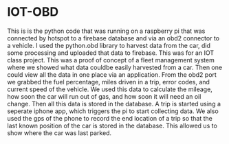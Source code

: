 # IOT-OBD
This is is the python code that was running on a raspberry pi that was connected by hotspot to a firebase database and via an obd2 connector to a vehicle. I used the python.obd library to harvest data from the car, did some processing and uploaded that data to firebase. This was for an IOT class project. This was a proof of concept of a fleet management system where we showed what data couldbe easily harvested from a car. Then one could view all the data in one place via an application. From the obd2 port we grabbed the fuel percentage, miles driven in a trip, error codes, and current speed of the vehicle. We used this data to calculate the mileage, how soon the car will run out of gas, and how soon it will need an oil change. Then all this data is stored in the database. A trip is started using a seperate iphone app, which triggers the pi to start collecting data. We also used the gps of the phone to record the end location of a trip so that the last known position of the car is stored in the database. This allowed us to show where the car was last parked.
